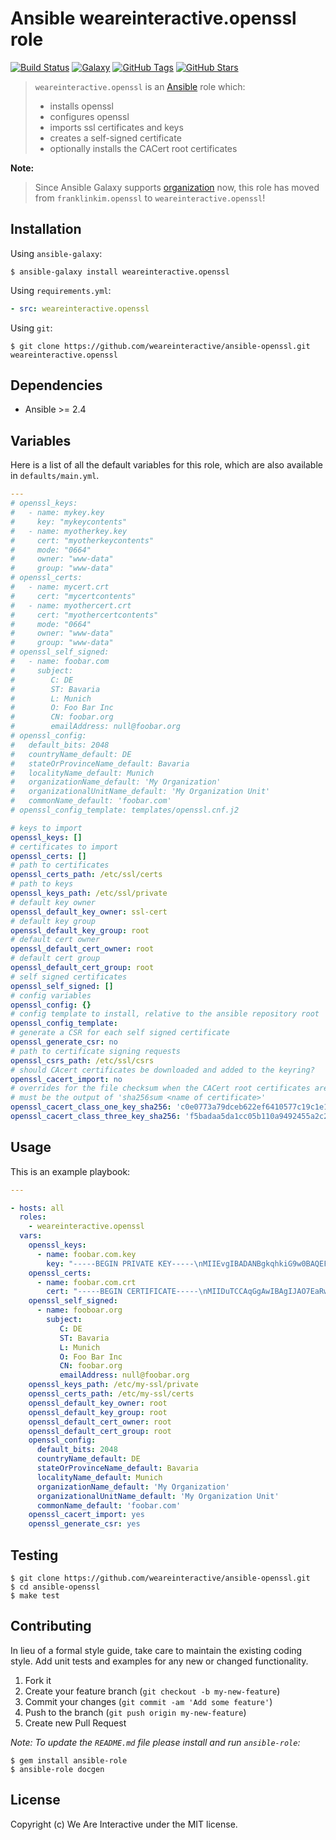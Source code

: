 # Ansible weareinteractive.openssl role

[![Build Status](https://img.shields.io/travis/weareinteractive/ansible-openssl.svg)](https://travis-ci.org/weareinteractive/ansible-openssl)
[![Galaxy](http://img.shields.io/badge/galaxy-weareinteractive.openssl-blue.svg)](https://galaxy.ansible.com/weareinteractive/openssl)
[![GitHub Tags](https://img.shields.io/github/tag/weareinteractive/ansible-openssl.svg)](https://github.com/weareinteractive/ansible-openssl)
[![GitHub Stars](https://img.shields.io/github/stars/weareinteractive/ansible-openssl.svg)](https://github.com/weareinteractive/ansible-openssl)

> `weareinteractive.openssl` is an [Ansible](http://www.ansible.com) role which:
>
> * installs openssl
> * configures openssl
> * imports ssl certificates and keys
> * creates a self-signed certificate
> * optionally installs the CACert root certificates

**Note:**

> Since Ansible Galaxy supports [organization](https://www.ansible.com/blog/ansible-galaxy-2-release) now, this role has moved from `franklinkim.openssl` to `weareinteractive.openssl`!

## Installation

Using `ansible-galaxy`:

```shell
$ ansible-galaxy install weareinteractive.openssl
```

Using `requirements.yml`:

```yaml
- src: weareinteractive.openssl
```

Using `git`:

```shell
$ git clone https://github.com/weareinteractive/ansible-openssl.git weareinteractive.openssl
```

## Dependencies

* Ansible >= 2.4

## Variables

Here is a list of all the default variables for this role, which are also available in `defaults/main.yml`.

```yaml
---
# openssl_keys:
#   - name: mykey.key
#     key: "mykeycontents"
#   - name: myotherkey.key
#     cert: "myotherkeycontents"
#     mode: "0664"
#     owner: "www-data"
#     group: "www-data"
# openssl_certs:
#   - name: mycert.crt
#     cert: "mycertcontents"
#   - name: myothercert.crt
#     cert: "myothercertcontents"
#     mode: "0664"
#     owner: "www-data"
#     group: "www-data"
# openssl_self_signed:
#   - name: foobar.com
#     subject:
#        C: DE
#        ST: Bavaria
#        L: Munich
#        O: Foo Bar Inc
#        CN: foobar.org
#        emailAddress: null@foobar.org
# openssl_config:
#   default_bits: 2048
#   countryName_default: DE
#   stateOrProvinceName_default: Bavaria
#   localityName_default: Munich
#   organizationName_default: 'My Organization'
#   organizationalUnitName_default: 'My Organization Unit'
#   commonName_default: 'foobar.com'
# openssl_config_template: templates/openssl.cnf.j2

# keys to import
openssl_keys: []
# certificates to import
openssl_certs: []
# path to certificates
openssl_certs_path: /etc/ssl/certs
# path to keys
openssl_keys_path: /etc/ssl/private
# default key owner
openssl_default_key_owner: ssl-cert
# default key group
openssl_default_key_group: root
# default cert owner
openssl_default_cert_owner: root
# default cert group
openssl_default_cert_group: root
# self signed certificates
openssl_self_signed: []
# config variables
openssl_config: {}
# config template to install, relative to the ansible repository root
openssl_config_template:
# generate a CSR for each self signed certificate
openssl_generate_csr: no
# path to certificate signing requests
openssl_csrs_path: /etc/ssl/csrs
# should CAcert certificates be downloaded and added to the keyring?
openssl_cacert_import: no
# overrides for the file checksum when the CACert root certificates are downloaded.
# must be the output of 'sha256sum <name of certificate>'
openssl_cacert_class_one_key_sha256: 'c0e0773a79dceb622ef6410577c19c1e177fb2eb9c623a49340de3c9f1de2560'
openssl_cacert_class_three_key_sha256: 'f5badaa5da1cc05b110a9492455a2c2790d00c7175dcf3a7bcb5441af71bf84f'

```


## Usage

This is an example playbook:

```yaml
---

- hosts: all
  roles:
    - weareinteractive.openssl
  vars:
    openssl_keys:
      - name: foobar.com.key
        key: "-----BEGIN PRIVATE KEY-----\nMIIEvgIBADANBgkqhkiG9w0BAQEFAASCBKgwggSkAgEAAoIBAQDhSsYh36iAShzd\nNM0dSxiVXFe3WCZbePTQSNQ0hnFyBF1AfQKzpo9kFP3h+/IxzUNcPREAqOjmIfl4\ndVTXicyqVrqwt1su90+DitRmvYU0e4PDAA9pwQAxdT1qGBnzBFMgs/JpwQNQetCz\nzISDYn0QbaBGLXs6+UkDGyKu8LCX/T0vOLQ/LecDleZrXf6ubqK7H9SGtGsPLlDw\nonAe+KKieDYJlfHX9omaC953fp8aKDA7V5g/3KbkhsERDl6b/++fNjlestgnZMms\nYdDsM6MzBlt+3f0YQQXzVsmO8LGJxLMSMEmmg76e1VegPq+FyjMQp8r+8i2y/Tvz\nadL0bnivAgMBAAECggEBAKhbp4rCx/nu6HkKL0n3x4w+cLJrpmZvEovgEOybl4V7\n62/4u58jFj7VTRCmpcw/t1njrKQQldL8iqBRFjDoIlEc9PCAZRzI5dvIUIfikvuw\nXbvIfLwr5YgQM+/nyOSJU9G5h6st+NsYnIPwjwpb/FfdhItNC6z7g2tVyOpwpZc9\n2WwJadASIew3GOSd3gLoZLiO+r6XdPc//VcAxaNhu1B5RMHpQxeKa7KQ9T3CzCj4\nTBvIxV5LKAiGMlE26WZR7X2xkLzWswCsk8SAv9ulqbuKlSoPMh86BadM5H6SeGuP\ncsTcTGgoAmhbNmUN/j3lOjHJed7oUKEQGVgGIh4W1OkCgYEA+ECUtXl/sQzUiAYz\nKy556wb31v31D+tVftYU5BzwB/YO7T1ApY1/Bzs/KbnXiKu3eb3IyfEVe/CTcyE9\nhTrJJr5b6Nesa4n0PMpxHfZbWloGoewyfVl7Dgu6/KFctKFm17QcFSG7NsGraE6L\nBQ80gWo94Fyt1nXN9+myUeKga5sCgYEA6FLAgUFS7ykFA0bh5MLV1Q9IZav86Hky\nOmgM1ysd/B9ObRAxKaQezvK+4uyaUW55d8pQZJE2YQo84KPX1wFiAPkR5dwm/C1J\nuH9fz5OycXTUS0LJYGFLmeyKSQ4N+V+8Ex5laFqhHXE8Rzpi/QbYuf4V2EDPlY4g\n6kQgtzS/qn0CgYAQfDlj062nFDMI1WCQfYWbFdtfa33akMYcphq9Cy7lWHGlT2v7\nkmndERIgszac3MpSS0gKIPhMQq2H960eK8kvyXRRAgFxIrgVUVwxoSpv1YqbNhQk\nPsztIdpI7G47kHxD1rIGtTa5bCL1ykFxFJFoBqYVQBJLK4eB7wLobSQ6AQKBgEiB\n+z7cCmxGGyBosPvaqy4x9OB2ixprKPf9nXRSKquTgcCcOxvJ8yuXq2fbfFZJ6nMu\nm2SnxZcHwPRDbovWDKZNFf7tdOVjpQyGBHsel6S9V7ydfYgtFZFWt9oRHt9jt6kn\n5XJqRrqPqsZ4PIjH6EA0QtEZeTAuCavT03oaZm9pAoGBAPVuxRWNqfF7fWbLZiHG\nq3ykwooYtbSfixRe2y/h7IHrQyCbAEG/V2FBPKTNhh0zwHpRTS4PFRL3h+ZQNYrr\n/n+zN/OJl/75P53NDlZ5n1m1eYPMbVjDvvTDDdWqkESLUvTRT7JnyiXApRY0EWTA\nArNAJBxDBD66sa5BM9hZV9fG\n-----END PRIVATE KEY-----\n"
    openssl_certs:
      - name: foobar.com.crt
        cert: "-----BEGIN CERTIFICATE-----\nMIIDuTCCAqGgAwIBAgIJAO7EaRwLzPYyMA0GCSqGSIb3DQEBCwUAMHMxCzAJBgNV\nBAYTAkRFMRAwDgYDVQQIDAdCYXZhcmlhMQ8wDQYDVQQHDAZNdW5pY2gxEDAOBgNV\nBAoMB0ZvbyBCYXIxEzARBgNVBAMMCmZvb2Jhci5jb20xGjAYBgkqhkiG9w0BCQEW\nC2Zvb0BiYXIuY29tMB4XDTE0MDgwMjE1NTMxNloXDTI0MDczMDE1NTMxNlowczEL\nMAkGA1UEBhMCREUxEDAOBgNVBAgMB0JhdmFyaWExDzANBgNVBAcMBk11bmljaDEQ\nMA4GA1UECgwHRm9vIEJhcjETMBEGA1UEAwwKZm9vYmFyLmNvbTEaMBgGCSqGSIb3\nDQEJARYLZm9vQGJhci5jb20wggEiMA0GCSqGSIb3DQEBAQUAA4IBDwAwggEKAoIB\nAQDhSsYh36iAShzdNM0dSxiVXFe3WCZbePTQSNQ0hnFyBF1AfQKzpo9kFP3h+/Ix\nzUNcPREAqOjmIfl4dVTXicyqVrqwt1su90+DitRmvYU0e4PDAA9pwQAxdT1qGBnz\nBFMgs/JpwQNQetCzzISDYn0QbaBGLXs6+UkDGyKu8LCX/T0vOLQ/LecDleZrXf6u\nbqK7H9SGtGsPLlDwonAe+KKieDYJlfHX9omaC953fp8aKDA7V5g/3KbkhsERDl6b\n/++fNjlestgnZMmsYdDsM6MzBlt+3f0YQQXzVsmO8LGJxLMSMEmmg76e1VegPq+F\nyjMQp8r+8i2y/TvzadL0bnivAgMBAAGjUDBOMB0GA1UdDgQWBBTMI1BoL1dh9tov\nQxJHM6GnZfBhMTAfBgNVHSMEGDAWgBTMI1BoL1dh9tovQxJHM6GnZfBhMTAMBgNV\nHRMEBTADAQH/MA0GCSqGSIb3DQEBCwUAA4IBAQALezxaXABZEQE6RDmtfBE7jdGy\nxWJVLxSoH0+YNNVXDYNCwNdDMBbjcH6B//aaGLc6Zqif7+HlRfmr4SVfjIP8UQZR\nSQ2s/tcftR6Wp2aadIdUZZkIvmaWvyFfBrrm8F6Ot22Y8EIgjSl/y4kewM6qD1MY\nxC7qAwze2k0yPqVdAXFYJh/+thRTV4YA9R8OCVVRO4xoEOGsTOsHQYH7+/lR3U+o\nbmBu+k1pPK+LYCoQyIrIB6xHqRYf4nHirxlbu4+aAY1Rc57Okbk68g6ThA27r8Ay\n/14Fu1Ry6NAq/1zeSzX4JrFQOlZDNtqF0UXgph2RehMZjtQG2b4B8gLpwPRe\n-----END CERTIFICATE-----\n"
    openssl_self_signed:
      - name: fooboar.org
        subject:
           C: DE
           ST: Bavaria
           L: Munich
           O: Foo Bar Inc
           CN: foobar.org
           emailAddress: null@foobar.org
    openssl_keys_path: /etc/my-ssl/private
    openssl_certs_path: /etc/my-ssl/certs
    openssl_default_key_owner: root
    openssl_default_key_group: root
    openssl_default_cert_owner: root
    openssl_default_cert_group: root
    openssl_config:
      default_bits: 2048
      countryName_default: DE
      stateOrProvinceName_default: Bavaria
      localityName_default: Munich
      organizationName_default: 'My Organization'
      organizationalUnitName_default: 'My Organization Unit'
      commonName_default: 'foobar.com'
    openssl_cacert_import: yes
    openssl_generate_csr: yes

```


## Testing

```shell
$ git clone https://github.com/weareinteractive/ansible-openssl.git
$ cd ansible-openssl
$ make test
```

## Contributing
In lieu of a formal style guide, take care to maintain the existing coding style. Add unit tests and examples for any new or changed functionality.

1. Fork it
2. Create your feature branch (`git checkout -b my-new-feature`)
3. Commit your changes (`git commit -am 'Add some feature'`)
4. Push to the branch (`git push origin my-new-feature`)
5. Create new Pull Request

*Note: To update the `README.md` file please install and run `ansible-role`:*

```shell
$ gem install ansible-role
$ ansible-role docgen
```

## License
Copyright (c) We Are Interactive under the MIT license.
